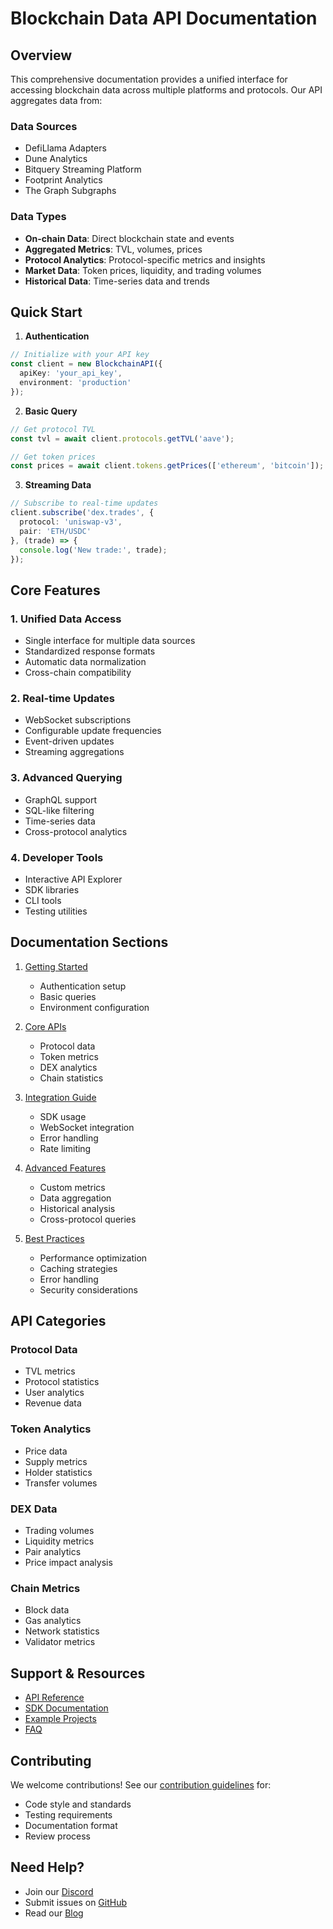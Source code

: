 # Blockchain Data API Documentation

## Overview

This comprehensive documentation provides a unified interface for accessing blockchain data across multiple platforms and protocols. Our API aggregates data from:

### Data Sources
- DefiLlama Adapters
- Dune Analytics
- Bitquery Streaming Platform
- Footprint Analytics
- The Graph Subgraphs

### Data Types
- **On-chain Data**: Direct blockchain state and events
- **Aggregated Metrics**: TVL, volumes, prices
- **Protocol Analytics**: Protocol-specific metrics and insights
- **Market Data**: Token prices, liquidity, and trading volumes
- **Historical Data**: Time-series data and trends

## Quick Start

1. **Authentication**
```typescript
// Initialize with your API key
const client = new BlockchainAPI({
  apiKey: 'your_api_key',
  environment: 'production'
});
```

2. **Basic Query**
```typescript
// Get protocol TVL
const tvl = await client.protocols.getTVL('aave');

// Get token prices
const prices = await client.tokens.getPrices(['ethereum', 'bitcoin']);
```

3. **Streaming Data**
```typescript
// Subscribe to real-time updates
client.subscribe('dex.trades', {
  protocol: 'uniswap-v3',
  pair: 'ETH/USDC'
}, (trade) => {
  console.log('New trade:', trade);
});
```

## Core Features

### 1. Unified Data Access
- Single interface for multiple data sources
- Standardized response formats
- Automatic data normalization
- Cross-chain compatibility

### 2. Real-time Updates
- WebSocket subscriptions
- Configurable update frequencies
- Event-driven updates
- Streaming aggregations

### 3. Advanced Querying
- GraphQL support
- SQL-like filtering
- Time-series data
- Cross-protocol analytics

### 4. Developer Tools
- Interactive API Explorer
- SDK libraries
- CLI tools
- Testing utilities

## Documentation Sections

1. [Getting Started](./getting-started/README.md)
   - Authentication setup
   - Basic queries
   - Environment configuration

2. [Core APIs](./endpoints/README.md)
   - Protocol data
   - Token metrics
   - DEX analytics
   - Chain statistics

3. [Integration Guide](./integration/README.md)
   - SDK usage
   - WebSocket integration
   - Error handling
   - Rate limiting

4. [Advanced Features](./advanced/README.md)
   - Custom metrics
   - Data aggregation
   - Historical analysis
   - Cross-protocol queries

5. [Best Practices](./best-practices/README.md)
   - Performance optimization
   - Caching strategies
   - Error handling
   - Security considerations

## API Categories

### Protocol Data
- TVL metrics
- Protocol statistics
- User analytics
- Revenue data

### Token Analytics
- Price data
- Supply metrics
- Holder statistics
- Transfer volumes

### DEX Data
- Trading volumes
- Liquidity metrics
- Pair analytics
- Price impact analysis

### Chain Metrics
- Block data
- Gas analytics
- Network statistics
- Validator metrics

## Support & Resources

- [API Reference](./api-reference/README.md)
- [SDK Documentation](./sdk/README.md)
- [Example Projects](./examples/README.md)
- [FAQ](./faq/README.md)

## Contributing

We welcome contributions! See our [contribution guidelines](./contributing.md) for:

- Code style and standards
- Testing requirements
- Documentation format
- Review process

## Need Help?

- Join our [Discord](https://discord.gg/blockchain-api)
- Submit issues on [GitHub](https://github.com/blockchain-api/issues)
- Read our [Blog](https://blog.blockchain-api.com)
